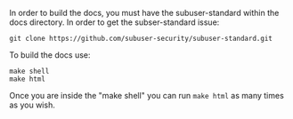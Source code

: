 In order to build the docs, you must have the subuser-standard within the docs directory.  In order to get the subser-standard issue:

    git clone https://github.com/subuser-security/subuser-standard.git

To build the docs use:

    make shell
    make html

Once you are inside the "make shell" you can run `make html` as many times as you wish.
